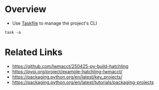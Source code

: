 # Overview
- Use [Taskfile](https://taskfile.dev) to manage the project's CLI
```shell
task -a
```

# Related Links
- https://github.com/lwmacct/250425-py-build-hatchling
- https://pypi.org/project/example-hatchling-lwmacct/
- https://packaging.python.org/en/latest/key_projects/
- https://packaging.python.org/en/latest/tutorials/packaging-projects
